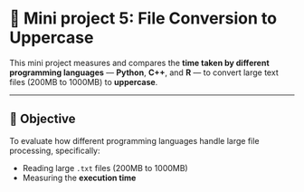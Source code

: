 # 🧪 Mini project 5: File Conversion to Uppercase

This mini project measures and compares the **time taken by different programming languages** — **Python**, **C++**, and **R** — to convert large text files (200MB to 1000MB) to **uppercase**.

---

## 🧠 Objective

To evaluate how different programming languages handle large file processing, specifically:
- Reading large `.txt` files (200MB to 1000MB)
- Measuring the **execution time**

